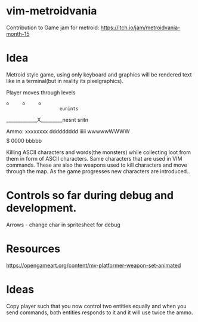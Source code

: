 # vim-metroidvania

Contribution to Game jam for metroid:
https://itch.io/jam/metroidvania-month-15

# Idea

Metroid style game, using only keyboard and graphics will be rendered text like in a terminal(but in reality its pixelgraphics). 

Player moves through levels

    o     o     o  
                        eunints
_____________X_________nesnt   sritn

Ammo: 
xxxxxxxx  ddddddddd     iiiii    wwwwwWWWW   $$$$$  0000  bbbbb

Killing ASCII characters and words(the monsters) while collecting loot from them in form of ASCII characters. Same characters that are used in VIM commands. These are also the weapons used to kill characters and move through the map. As the game progresses new characters are introduced..


# Controls so far during debug and development.

Arrows - change char in spritesheet for debug

# Resources 
https://opengameart.org/content/mv-platformer-weapon-set-animated

# Ideas

Copy player such that you now control two entities equally and when you send 
commands, both entities responds to it and it will use twice the ammo.